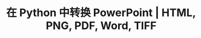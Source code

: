 ---
title: 在 Python 中转换 PowerPoint | HTML, PNG, PDF, Word, TIFF
linktitle: 转换 PowerPoint
type: docs
weight: 20
url: /python-net/convert-powerpoint/
description: 本文列出了可以用于将 PowerPoint (PPT, PPTX, ODP) 转换为不同格式，如 HTML, PNG, PDF, Word, TIFF 等的主题和示例代码。
---